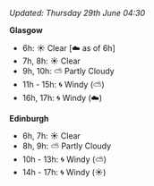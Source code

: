 *Updated: Thursday 29th June 04:30*

**Glasgow**

* 6h: :sunny: Clear [:cloud: as of 6h]
* 7h, 8h: :sunny: Clear
* 9h, 10h: :partly_sunny: Partly Cloudy
* 11h - 15h: :cyclone: Windy (:partly_sunny:)
* 16h, 17h: :cyclone: Windy (:cloud:)

**Edinburgh**

* 6h, 7h: :sunny: Clear
* 8h, 9h: :partly_sunny: Partly Cloudy
* 10h - 13h: :cyclone: Windy (:partly_sunny:)
* 14h - 17h: :cyclone: Windy (:sunny:)
